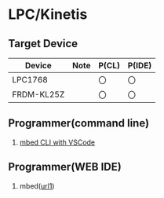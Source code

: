 # LPC/Kinetis

## Target Device

| Device           |  Note                          |P(CL) | P(IDE) |
|------------------|------------------------------ |------|------|
| LPC1768     |   |〇|〇|
| FRDM-KL25Z     |   |〇|〇|

## Programmer(command line)
1. [mbed CLI with VSCode](https://os.mbed.com/users/ytsuboi/notebook/ja-setup-mbed-cli-on-windows/)

## Programmer(WEB IDE)
1.  mbed([url1](https://os.mbed.com/platforms/mbed-LPC1768/))

